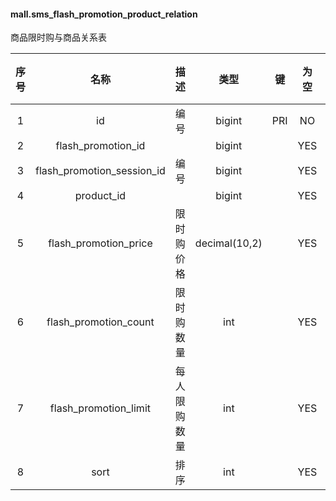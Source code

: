 #### mall.sms_flash_promotion_product_relation 
商品限时购与商品关系表

| 序号 | 名称 | 描述 | 类型 | 键 | 为空 | 额外 | 默认值 |
| :--: | :--: | :--: | :--: | :--: | :--: | :--: | :--: |
| 1 | id | 编号 | bigint | PRI | NO | auto_increment |  |
| 2 | flash_promotion_id |  | bigint |  | YES |  |  |
| 3 | flash_promotion_session_id | 编号 | bigint |  | YES |  |  |
| 4 | product_id |  | bigint |  | YES |  |  |
| 5 | flash_promotion_price | 限时购价格 | decimal(10,2) |  | YES |  |  |
| 6 | flash_promotion_count | 限时购数量 | int |  | YES |  |  |
| 7 | flash_promotion_limit | 每人限购数量 | int |  | YES |  |  |
| 8 | sort | 排序 | int |  | YES |  |  |
